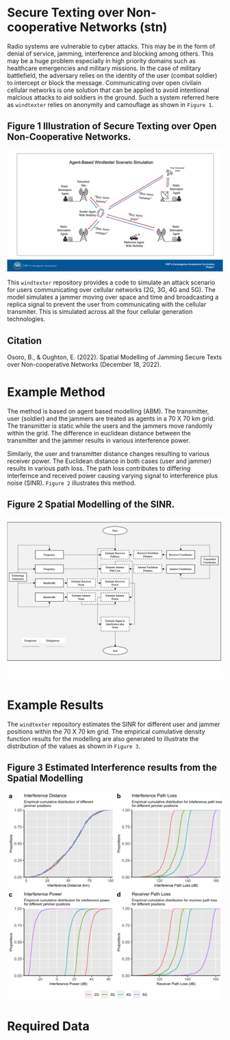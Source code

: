 # Secure Texting over Non-cooperative Networks (stn)
Radio systems are vulnerable to cyber attacks. This may be in the form of denial of service, jamming, interference and blocking among others. This may be a huge problem especially in high priority domains such as healthcare emergencies and military missions. In the case of military battlefield, the adversary relies on the identity of the user (combat soldier) to intercept or block the message. Communicating over open civilain cellular networks is one solution that can be applied to avoid intentional malcious attacks to aid soldiers in the ground. Such a system referred here as `windtexter` relies on anonymity and camouflage as shown in `Figure 1`. 

## Figure 1 Illustration of Secure Texting over Open Non-Cooperative Networks.
<p align="center">
  <img src="/docs/windtexter.png" />
</p>

This `windtexter` repository provides a code to simulate an attack scenario for users communicating over cellular networks (2G, 3G, 4G and 5G). The model simulates a jammer moving over space and time and broadcasting a replica signal to prevent the user from communicating with the cellular transmiter. This is simulated across all the four cellular generation technologies.

Citation
---------
Osoro, B., & Oughton, E. (2022). Spatial Modelling of Jamming Secure Texts over Non-cooperative Networks (December 18, 2022).

Example Method
==============

The method is based on agent based modelling (ABM). The transmitter, user (soldier) and the jammers are treated as agents in a 70 X 70 km grid. The transmitter is static while the users and the jammers move randomly within the grid. The difference in euclidean distance between the transmitter and the jammer results in various interference power.

Similarly, the user and transmitter distance changes resulting to various receiver power. The Euclidean distance in both cases (user  and jammer) results in various path loss. The path loss contributes to differing interfernce and received power causing varying signal to interference plus noise (SINR). `Figure 2` illustrates this method.

## Figure 2 Spatial Modelling of the SINR.
<p align="center">
  <img src="/docs/Box_model.png" />
</p>

Example Results
==============

The `windtexter` repository estimates the SINR for different user and jammer positions within the 70 X 70 km grid. The empirical cumulative density function results for the modelling are also generated to illustrate the distribution of the values as shown in `Figure 3`.

## Figure 3 Estimated Interference results from the Spatial Modelling 
<p align="center">
  <img src="/docs/ecdfs.png" />
</p>

Required Data
==============